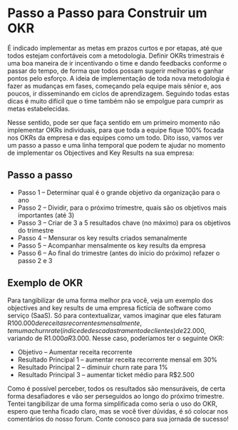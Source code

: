 # Passo a Passo para Construir um OKR

É indicado implementar as metas em prazos curtos e por etapas, até que todos estejam confortáveis com a metodologia. Definir OKRs trimestrais é uma boa maneira de ir incentivando o time e dando feedbacks conforme o passar do tempo, de forma que todos possam sugerir melhorias e ganhar pontos pelo esforço. A ideia de implementação de toda nova metodologia é fazer as mudanças em fases, começando pela equipe mais sênior e, aos poucos, ir disseminando em ciclos de aprendizagem. Seguindo todas estas dicas é muito difícil que o time também não se empolgue para cumprir as metas estabelecidas.

Nesse sentido, pode ser que faça sentido em um primeiro momento não implementar OKRs individuais, para que toda a equipe fique 100% focada nos OKRs da empresa e das equipes como um todo. Dito isso, vamos ver um passo a passo e uma linha temporal que podem te ajudar no momento de implementar os Objectives and Key Results na sua empresa:


## Passo a passo

* Passo 1 – Determinar qual é o grande objetivo da organização para o ano
* Passo 2 – Dividir, para o próximo trimestre, quais são os objetivos mais importantes (até 3)
* Passo 3 – Criar de 3 a 5 resultados chave (no máximo) para os objetivos do trimestre
* Passo 4 – Mensurar os key results criados semanalmente
* Passo 5 – Acompanhar mensalmente os key results da empresa
* Passo 6 – Ao final do trimestre (antes do início do próximo) refazer o passo 2 e 3

## Exemplo de OKR

Para tangibilizar de uma forma melhor pra você, veja um exemplo dos objectives and key results de uma empresa fictícia de software como serviço (SaaS). Só para contextualizar, vamos imaginar que eles faturam R$100.000 de receitas recorrentes mensalmente, tem uma churn rate (índice de descadastramento de clientes) de 2% e o ticket médio é de R$2.000, variando de R$1.000 a R$3.000.
Nesse caso, poderíamos ter o seguinte OKR:

* Objetivo – Aumentar receita recorrente
* Resultado Principal 1 – aumentar receita recorrente mensal em 30%
* Resultado Principal 2 – diminuir churn rate para 1%
* Resultado Principal 3 – aumentar ticket médio para R$2.500

Como é possível perceber, todos os resultados são mensuráveis, de certa forma desafiadores e vão ser perseguidos ao longo do próximo trimestre. Tentei tangibilizar de uma forma simplificada como seria o uso do OKR, espero que tenha ficado claro, mas se você tiver dúvidas, é só colocar nos comentários do nosso forum. Conte conosco para sua jornada de sucesso! 